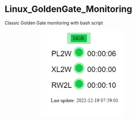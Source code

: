 # Linux_GoldenGate_Monitoring
Classic Golden Gate monitoring with bash script

<div style="text-align: center">
    <img alt="Screenshot" src="Screenshot.png">
</div>

